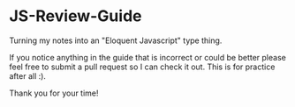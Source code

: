 # JS-Review-Guide
Turning my notes into an "Eloquent Javascript" type thing. 

If you notice anything in the guide that is incorrect or could be better please feel free to submit a pull request so I can check it 
out. This is for practice after all :).

Thank you for your time!
